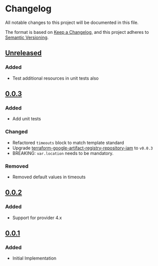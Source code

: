 # Changelog

All notable changes to this project will be documented in this file.

The format is based on [Keep a Changelog](https://keepachangelog.com/en/1.0.0/),
and this project adheres to [Semantic Versioning](https://semver.org/spec/v2.0.0.html).

## [Unreleased]

### Added

- Test additional resources in unit tests also

## [0.0.3]

### Added

- Add unit tests

### Changed

- Refactored `timeouts` block to match template standard
- Upgrade [terraform-google-artifact-registry-repository-iam](https://github.com/mineiros-io/terraform-google-artifact-registry-repository-iam) to `v0.0.3`
- BREAKING: `var.location` needs to be mandatory.

### Removed

- Removed default values in timeouts 

## [0.0.2]

### Added

- Support for provider 4.x

## [0.0.1]

### Added

- Initial Implementation

[unreleased]: https://github.com/mineiros-io/terraform-google-artifact-registry-repository/compare/v0.0.3...HEAD
[0.0.3]: https://github.com/mineiros-io/terraform-google-artifact-registry-repository/compare/v0.0.2...v0.0.3
[0.0.2]: https://github.com/mineiros-io/terraform-google-artifact-registry-repository/compare/v0.0.1...v0.0.2
[0.0.1]: https://github.com/mineiros-io/terraform-google-artifact-registry-repository/releases/tag/v0.0.1
